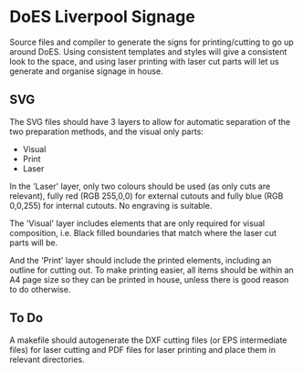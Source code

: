 DoES Liverpool Signage
======================

Source files and compiler to generate the signs for printing/cutting 
to go up around DoES. Using consistent templates and styles will give
a consistent look to the space, and using laser printing with laser cut
parts will let us generate and organise signage in house.

SVG 
---

The SVG files should have 3 layers to allow for automatic separation of the
two preparation methods, and the visual only parts: 

 * Visual
 * Print
 * Laser

In the 'Laser' layer, only two colours should be used (as only cuts are 
relevant), fully red (RGB 255,0,0) for external cutouts and fully blue (RGB 
0,0,255) for internal cutouts. No engraving is suitable. 

The 'Visual' layer includes elements that are only required for visual 
composition, i.e. Black filled boundaries that match where the laser cut parts
will be. 

And the 'Print' layer should include the printed elements, including an 
outline for cutting out. To make printing easier, all items should be
within an A4 page size so they can be printed in house, unless there is 
good reason to do otherwise. 

To Do
-----

A makefile should autogenerate the DXF cutting files (or EPS intermediate
files) for laser cutting and PDF files for laser printing and place them in 
relevant directories. 
